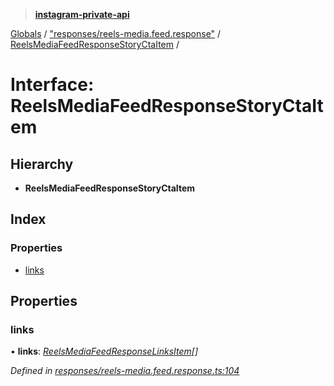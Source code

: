 > **[instagram-private-api](../README.md)**

[Globals](../README.md) / ["responses/reels-media.feed.response"](../modules/_responses_reels_media_feed_response_.md) / [ReelsMediaFeedResponseStoryCtaItem](_responses_reels_media_feed_response_.reelsmediafeedresponsestoryctaitem.md) /

# Interface: ReelsMediaFeedResponseStoryCtaItem

## Hierarchy

* **ReelsMediaFeedResponseStoryCtaItem**

## Index

### Properties

* [links](_responses_reels_media_feed_response_.reelsmediafeedresponsestoryctaitem.md#links)

## Properties

###  links

• **links**: *[ReelsMediaFeedResponseLinksItem](_responses_reels_media_feed_response_.reelsmediafeedresponselinksitem.md)[]*

*Defined in [responses/reels-media.feed.response.ts:104](https://github.com/dilame/instagram-private-api/blob/01eb399/src/responses/reels-media.feed.response.ts#L104)*